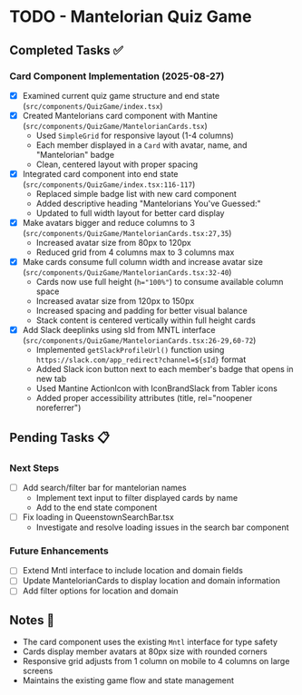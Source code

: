 # TODO - Mantelorian Quiz Game

## Completed Tasks ✅

### Card Component Implementation (2025-08-27)
- [x] Examined current quiz game structure and end state (`src/components/QuizGame/index.tsx`)
- [x] Created Mantelorians card component with Mantine (`src/components/QuizGame/MantelorianCards.tsx`)
  - Used `SimpleGrid` for responsive layout (1-4 columns)
  - Each member displayed in a `Card` with avatar, name, and "Mantelorian" badge
  - Clean, centered layout with proper spacing
- [x] Integrated card component into end state (`src/components/QuizGame/index.tsx:116-117`)
  - Replaced simple badge list with new card component
  - Added descriptive heading "Mantelorians You've Guessed:"
  - Updated to full width layout for better card display
- [x] Make avatars bigger and reduce columns to 3 (`src/components/QuizGame/MantelorianCards.tsx:27,35`)
  - Increased avatar size from 80px to 120px
  - Reduced grid from 4 columns max to 3 columns max
- [x] Make cards consume full column width and increase avatar size (`src/components/QuizGame/MantelorianCards.tsx:32-40`)
  - Cards now use full height (`h="100%"`) to consume available column space
  - Increased avatar size from 120px to 150px
  - Increased spacing and padding for better visual balance
  - Stack content is centered vertically within full height cards
- [x] Add Slack deeplinks using sId from MNTL interface (`src/components/QuizGame/MantelorianCards.tsx:26-29,60-72`)
  - Implemented `getSlackProfileUrl()` function using `https://slack.com/app_redirect?channel=${sId}` format
  - Added Slack icon button next to each member's badge that opens in new tab
  - Used Mantine ActionIcon with IconBrandSlack from Tabler icons
  - Added proper accessibility attributes (title, rel="noopener noreferrer")

## Pending Tasks 📋

### Next Steps
- [ ] Add search/filter bar for mantelorian names
  - Implement text input to filter displayed cards by name
  - Add to the end state component
- [ ] Fix loading in QueenstownSearchBar.tsx
  - Investigate and resolve loading issues in the search bar component

### Future Enhancements
- [ ] Extend Mntl interface to include location and domain fields
- [ ] Update MantelorianCards to display location and domain information
- [ ] Add filter options for location and domain

## Notes 📝

- The card component uses the existing `Mntl` interface for type safety
- Cards display member avatars at 80px size with rounded corners
- Responsive grid adjusts from 1 column on mobile to 4 columns on large screens
- Maintains the existing game flow and state management